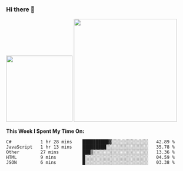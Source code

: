 ### Hi there 👋

<!--
**nestor22/nestor22** is a ✨ _special_ ✨ repository because its `README.md` (this file) appears on your GitHub profile.

Here are some ideas to get you started:

- 🔭 I’m currently working on ...
- 🌱 I’m currently learning ...
- 👯 I’m looking to collaborate on ...
- 🤔 I’m looking for help with ...
- 💬 Ask me about ...
- 📫 How to reach me: ...
- 😄 Pronouns: ...
- ⚡ Fun fact: ...
-->


<img height="180em" src="https://github-readme-stats.vercel.app/api?username=nestor22&show_icons=true&hide_border=true&&count_private=true&include_all_commits=true&theme=radical" />
<img height="280em" src="https://github-readme-stats.vercel.app/api/top-langs/?username=nestor22&layout=compact)](https://github.com/nestor22/github-readme-stats&theme=radical"  />



**This Week I Spent My Time On:**
<!--START_SECTION:waka-->
```text
C#           1 hr 28 mins    ██████████▓░░░░░░░░░░░░░░   42.89 % 
JavaScript   1 hr 13 mins    █████████░░░░░░░░░░░░░░░░   35.78 % 
Other        27 mins         ███▒░░░░░░░░░░░░░░░░░░░░░   13.36 % 
HTML         9 mins          █░░░░░░░░░░░░░░░░░░░░░░░░   04.59 % 
JSON         6 mins          █░░░░░░░░░░░░░░░░░░░░░░░░   03.38 % 
```
<!--END_SECTION:waka-->


